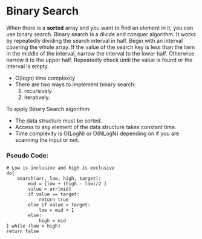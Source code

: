# Binary Search

When there is a **sorted** array and you want to find an element in it, you can use binary search. Binary search is a divide and conquer algorithm.
It works by repeatedly dividing the search interval in half. Begin with an interval covering the whole array.
If the value of the search key is less than the item in the middle of the interval, narrow the interval to the lower half. Otherwise narrow
it to the upper half. Repeatedly check until the value is found or the interval is empty.

- O(logn) time complexity
- There are two ways to implement binary search:
    1. recursively
    2. iteratively.


To apply Binary Search algorithm:
- The data structure must be sorted.
- Access to any element of the data structure takes constant time.
- Time complexity is O(LogN) or O(NLogN) depending on if you are scanning the  input or not.

### Pseudo Code:

```
# Low is inclusive and high is exclusive 
do{
    search(arr, low, high, target):
        mid = [low + (high - low)/2 ]
        value = arr[mid]
        if value == target:
            return true
        else if value > target:
            low = mid + 1
        else:
            high = mid 
} while (low < high)
return false

```
